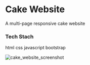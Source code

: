 # Cake Website
A multi-page responsive cake website

### Tech Stach
html css javascript bootstrap

![cake_website_screenshot](https://github.com/chuka-obiago/cake_website/assets/126072476/16561d3f-f7a9-47b0-b02d-0440bd6b891a)
